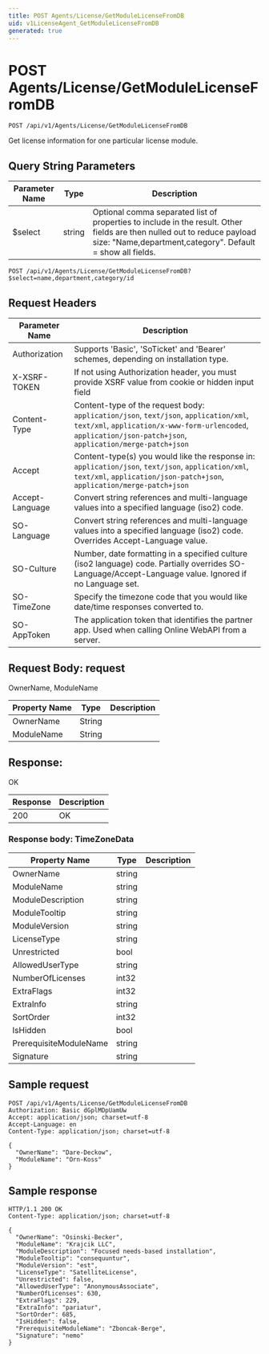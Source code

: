```yaml
---
title: POST Agents/License/GetModuleLicenseFromDB
uid: v1LicenseAgent_GetModuleLicenseFromDB
generated: true
---
```


# POST Agents/License/GetModuleLicenseFromDB

```http
POST /api/v1/Agents/License/GetModuleLicenseFromDB
```

Get license information for one particular license module.







## Query String Parameters

| Parameter Name | Type |  Description |
|----------------|------|--------------|
| $select | string |  Optional comma separated list of properties to include in the result. Other fields are then nulled out to reduce payload size: "Name,department,category". Default = show all fields. |

```http
POST /api/v1/Agents/License/GetModuleLicenseFromDB?$select=name,department,category/id
```


## Request Headers

| Parameter Name | Description |
|----------------|-------------|
| Authorization  | Supports 'Basic', 'SoTicket' and 'Bearer' schemes, depending on installation type. |
| X-XSRF-TOKEN   | If not using Authorization header, you must provide XSRF value from cookie or hidden input field |
| Content-Type | Content-type of the request body: `application/json`, `text/json`, `application/xml`, `text/xml`, `application/x-www-form-urlencoded`, `application/json-patch+json`, `application/merge-patch+json` |
| Accept         | Content-type(s) you would like the response in: `application/json`, `text/json`, `application/xml`, `text/xml`, `application/json-patch+json`, `application/merge-patch+json` |
| Accept-Language | Convert string references and multi-language values into a specified language (iso2) code. |
| SO-Language | Convert string references and multi-language values into a specified language (iso2) code. Overrides Accept-Language value. |
| SO-Culture | Number, date formatting in a specified culture (iso2 language) code. Partially overrides SO-Language/Accept-Language value. Ignored if no Language set. |
| SO-TimeZone | Specify the timezone code that you would like date/time responses converted to. |
| SO-AppToken | The application token that identifies the partner app. Used when calling Online WebAPI from a server. |

## Request Body: request 

OwnerName, ModuleName 

| Property Name | Type |  Description |
|----------------|------|--------------|
| OwnerName | String |  |
| ModuleName | String |  |

## Response:

OK

| Response | Description |
|----------------|-------------|
| 200 | OK |

### Response body: TimeZoneData

| Property Name | Type |  Description |
|----------------|------|--------------|
| OwnerName | string |  |
| ModuleName | string |  |
| ModuleDescription | string |  |
| ModuleTooltip | string |  |
| ModuleVersion | string |  |
| LicenseType | string |  |
| Unrestricted | bool |  |
| AllowedUserType | string |  |
| NumberOfLicenses | int32 |  |
| ExtraFlags | int32 |  |
| ExtraInfo | string |  |
| SortOrder | int32 |  |
| IsHidden | bool |  |
| PrerequisiteModuleName | string |  |
| Signature | string |  |

## Sample request

```http!
POST /api/v1/Agents/License/GetModuleLicenseFromDB
Authorization: Basic dGplMDpUamUw
Accept: application/json; charset=utf-8
Accept-Language: en
Content-Type: application/json; charset=utf-8

{
  "OwnerName": "Dare-Deckow",
  "ModuleName": "Orn-Koss"
}
```

## Sample response

```http_
HTTP/1.1 200 OK
Content-Type: application/json; charset=utf-8

{
  "OwnerName": "Osinski-Becker",
  "ModuleName": "Krajcik LLC",
  "ModuleDescription": "Focused needs-based installation",
  "ModuleTooltip": "consequuntur",
  "ModuleVersion": "est",
  "LicenseType": "SatelliteLicense",
  "Unrestricted": false,
  "AllowedUserType": "AnonymousAssociate",
  "NumberOfLicenses": 630,
  "ExtraFlags": 229,
  "ExtraInfo": "pariatur",
  "SortOrder": 685,
  "IsHidden": false,
  "PrerequisiteModuleName": "Zboncak-Berge",
  "Signature": "nemo"
}
```